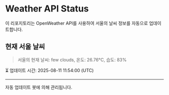 
# Weather API Status

이 리포지토리는 OpenWeather API를 사용하여 서울의 날씨 정보를 자동으로 업데이트합니다.

## 현재 서울 날씨
> 서울의 현재 날씨: few clouds, 온도: 26.76°C, 습도: 83%

⏳ 업데이트 시간: 2025-08-11 11:54:00 (UTC)

---
자동 업데이트 봇에 의해 관리됩니다.

